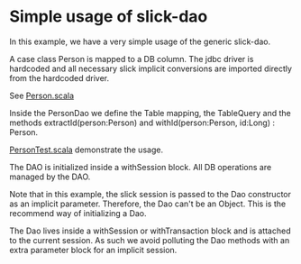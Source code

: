 # Simple usage of slick-dao

In this example, we have a very simple usage of the generic slick-dao.

A case class Person is mapped to a DB column. The jdbc driver is hardcoded and all necessary slick implicit conversions are imported directly from the hardcoded driver.

See [Person.scala](Person.scala)

Inside the PersonDao we define the Table mapping, the TableQuery and the methods extractId(person:Person) and withId(person:Person, id:Long) : Person.

[PersonTest.scala](PersonTest.scala) demonstrate the usage.

The DAO is initialized inside a withSession block. All DB operations are managed by the DAO.

Note that in this example, the slick session is passed to the Dao constructor as an implicit parameter.
Therefore, the  Dao can't be an Object. This is the recommend way of initializing a Dao.

The Dao lives inside a withSession or withTransaction block and is attached to the current session. As such we avoid polluting the Dao methods with an extra parameter block for an implicit session.